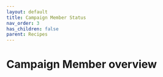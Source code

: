 ```yaml
---
layout: default
title: Campaign Member Status
nav_order: 3
has_children: false
parent: Recipes
---
```


<!-- [Join the DLRS Trailblazer Community - Today!](https://trailhead.salesforce.com/trailblazer-community/groups/0F9300000009O5pCAE){: .btn .btn-green } -->

# Campaign Member overview



